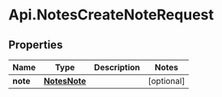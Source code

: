 # Api.NotesCreateNoteRequest

## Properties
Name | Type | Description | Notes
------------ | ------------- | ------------- | -------------
**note** | [**NotesNote**](NotesNote.md) |  | [optional] 


